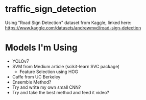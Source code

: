 # traffic_sign_detection

Using "Road Sign Detection" dataset from Kaggle, linked here:
https://www.kaggle.com/datasets/andrewmvd/road-sign-detection

# Models I'm Using
- YOLOv7
- SVM from Medium article (scikit-learn SVC package)
    - Feature Selection using HOG
- Caffe from UC Berkeley
- Ensemble Method?
- Try and write my own small CNN?
- Try and take the best method and feed it video?